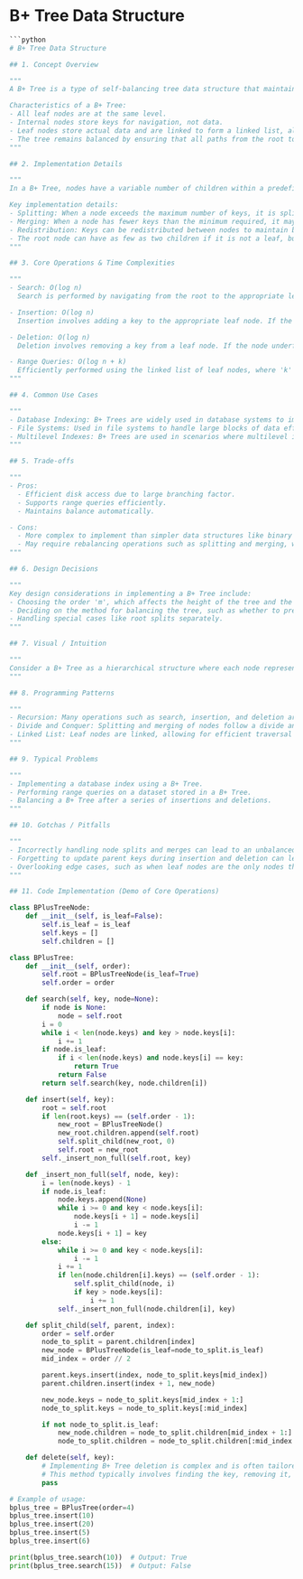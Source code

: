 # B+ Tree Data Structure

```python
```python
# B+ Tree Data Structure

## 1. Concept Overview

"""
A B+ Tree is a type of self-balancing tree data structure that maintains sorted data and allows for efficient insertion, deletion, and search operations. It is an extension of a B-Tree, where all values are found at the leaf level, and internal nodes only store keys for guiding the search. B+ Trees are commonly used in databases and file systems due to their ability to handle large blocks of data efficiently.

Characteristics of a B+ Tree:
- All leaf nodes are at the same level.
- Internal nodes store keys for navigation, not data.
- Leaf nodes store actual data and are linked to form a linked list, allowing for efficient range queries.
- The tree remains balanced by ensuring that all paths from the root to the leaves have the same length.
"""

## 2. Implementation Details

"""
In a B+ Tree, nodes have a variable number of children within a predefined range. The order of a B+ Tree (denoted as 'm') determines the maximum number of children a node can have. Each internal node contains up to 'm-1' keys and 'm' children pointers. Leaf nodes contain keys and pointers to data or records.

Key implementation details:
- Splitting: When a node exceeds the maximum number of keys, it is split into two nodes.
- Merging: When a node has fewer keys than the minimum required, it may be merged with a sibling.
- Redistribution: Keys can be redistributed between nodes to maintain balance.
- The root node can have as few as two children if it is not a leaf, but all other nodes must have at least 'ceil(m/2)' children.
"""

## 3. Core Operations & Time Complexities

"""
- Search: O(log n)
  Search is performed by navigating from the root to the appropriate leaf node using the keys stored in internal nodes.

- Insertion: O(log n)
  Insertion involves adding a key to the appropriate leaf node. If the node overflows, a split operation is performed, which may propagate up to the root.

- Deletion: O(log n)
  Deletion involves removing a key from a leaf node. If the node underflows, keys are redistributed or nodes are merged, which may propagate up to the root.

- Range Queries: O(log n + k)
  Efficiently performed using the linked list of leaf nodes, where 'k' is the number of elements in the range.
"""

## 4. Common Use Cases

"""
- Database Indexing: B+ Trees are widely used in database systems to implement the indexing mechanism because of their efficient disk read/writes.
- File Systems: Used in file systems to handle large blocks of data efficiently.
- Multilevel Indexes: B+ Trees are used in scenarios where multilevel indexing is required.
"""

## 5. Trade-offs

"""
- Pros:
  - Efficient disk access due to large branching factor.
  - Supports range queries efficiently.
  - Maintains balance automatically.

- Cons:
  - More complex to implement than simpler data structures like binary search trees.
  - May require rebalancing operations such as splitting and merging, which can be complex.
"""

## 6. Design Decisions

"""
Key design considerations in implementing a B+ Tree include:
- Choosing the order 'm', which affects the height of the tree and the disk access patterns.
- Deciding on the method for balancing the tree, such as whether to prefer merging or redistribution.
- Handling special cases like root splits separately.
"""

## 7. Visual / Intuition

"""
Consider a B+ Tree as a hierarchical structure where each node represents a decision point while navigating towards the desired data. The leaf nodes form a linked list that allows for efficient sequential access. Visualizing it as a tree with a flat bottom (leaf level) and branching paths (internal nodes) can help understand its structure.
"""

## 8. Programming Patterns

"""
- Recursion: Many operations such as search, insertion, and deletion are implemented recursively.
- Divide and Conquer: Splitting and merging of nodes follow a divide and conquer approach.
- Linked List: Leaf nodes are linked, allowing for efficient traversal for range queries.
"""

## 9. Typical Problems

"""
- Implementing a database index using a B+ Tree.
- Performing range queries on a dataset stored in a B+ Tree.
- Balancing a B+ Tree after a series of insertions and deletions.
"""

## 10. Gotchas / Pitfalls

"""
- Incorrectly handling node splits and merges can lead to an unbalanced tree.
- Forgetting to update parent keys during insertion and deletion can lead to incorrect search results.
- Overlooking edge cases, such as when leaf nodes are the only nodes that exist after several deletions.
"""

## 11. Code Implementation (Demo of Core Operations)

class BPlusTreeNode:
    def __init__(self, is_leaf=False):
        self.is_leaf = is_leaf
        self.keys = []
        self.children = []

class BPlusTree:
    def __init__(self, order):
        self.root = BPlusTreeNode(is_leaf=True)
        self.order = order

    def search(self, key, node=None):
        if node is None:
            node = self.root
        i = 0
        while i < len(node.keys) and key > node.keys[i]:
            i += 1
        if node.is_leaf:
            if i < len(node.keys) and node.keys[i] == key:
                return True
            return False
        return self.search(key, node.children[i])

    def insert(self, key):
        root = self.root
        if len(root.keys) == (self.order - 1):
            new_root = BPlusTreeNode()
            new_root.children.append(self.root)
            self.split_child(new_root, 0)
            self.root = new_root
        self._insert_non_full(self.root, key)

    def _insert_non_full(self, node, key):
        i = len(node.keys) - 1
        if node.is_leaf:
            node.keys.append(None)
            while i >= 0 and key < node.keys[i]:
                node.keys[i + 1] = node.keys[i]
                i -= 1
            node.keys[i + 1] = key
        else:
            while i >= 0 and key < node.keys[i]:
                i -= 1
            i += 1
            if len(node.children[i].keys) == (self.order - 1):
                self.split_child(node, i)
                if key > node.keys[i]:
                    i += 1
            self._insert_non_full(node.children[i], key)

    def split_child(self, parent, index):
        order = self.order
        node_to_split = parent.children[index]
        new_node = BPlusTreeNode(is_leaf=node_to_split.is_leaf)
        mid_index = order // 2

        parent.keys.insert(index, node_to_split.keys[mid_index])
        parent.children.insert(index + 1, new_node)

        new_node.keys = node_to_split.keys[mid_index + 1:]
        node_to_split.keys = node_to_split.keys[:mid_index]

        if not node_to_split.is_leaf:
            new_node.children = node_to_split.children[mid_index + 1:]
            node_to_split.children = node_to_split.children[:mid_index + 1]

    def delete(self, key):
        # Implementing B+ Tree deletion is complex and is often tailored to specific requirements.
        # This method typically involves finding the key, removing it, and rebalancing the tree.
        pass

# Example of usage:
bplus_tree = BPlusTree(order=4)
bplus_tree.insert(10)
bplus_tree.insert(20)
bplus_tree.insert(5)
bplus_tree.insert(6)

print(bplus_tree.search(10))  # Output: True
print(bplus_tree.search(15))  # Output: False
```
```